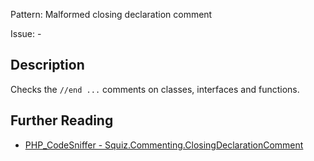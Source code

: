 Pattern: Malformed closing declaration comment

Issue: -

## Description

Checks the `//end ...` comments on classes, interfaces and functions.

## Further Reading

* [PHP_CodeSniffer - Squiz.Commenting.ClosingDeclarationComment](https://github.com/PHPCSStandards/PHP_CodeSniffer/blob/master/src/Standards/Squiz/Sniffs/Commenting/ClosingDeclarationCommentSniff.php)